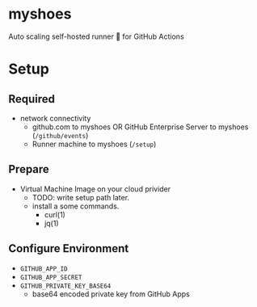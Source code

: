 # myshoes

Auto scaling self-hosted runner :runner: for GitHub Actions

# Setup

## Required

- network connectivity
  - github.com to myshoes OR GitHub Enterprise Server to myshoes (`/github/events`)
  - Runner machine to myshoes (`/setup`)

## Prepare

- Virtual Machine Image on your cloud privider
  - TODO: write setup path later.
  - install a some commands.
    - curl(1)
    - jq(1)

## Configure Environment

- `GITHUB_APP_ID`
- `GITHUB_APP_SECRET`
- `GITHUB_PRIVATE_KEY_BASE64`
  - base64 encoded private key from GitHub Apps